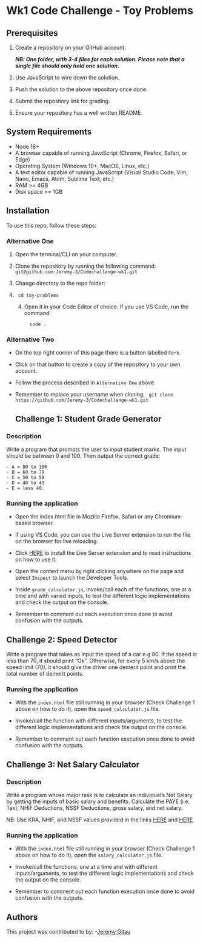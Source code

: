 # Wk1 Code Challenge - Toy Problems

## Prerequisites

1. Create a repository on your GitHub account.

   _**NB: One folder, with 3-4 files for each solution. Please note that a single file should only hold one solution.**_

2. Use JavaScript to wire down the solution.

3. Push the solution to the above repository once done.

4. Submit the repository link for grading.

5. Ensure your repository has a well written README.

## System Requirements

- Node 18+
- A browser capable of running JavaScript (Chrome, Firefox, Safari, or Edge)
- Operating System (Windows 10+, MacOS, Linux, etc.)
- A text editor capable of running JavaScript (Visual Studio Code, Vim, Nano, Emacs, Atom, Sublime Text, etc.)
- RAM >= 4GB
- Disk space >= 1GB

## Installation

To use this repo, follow these steps:

### Alternative One

1.  Open the terminal/CLI on your computer.

2.  Clone the repository by running the following command:
   `git@github.com:Jeremy-3/Codechallenge-wk1.git`
3. Change directory to the repo folder:
4.      cd toy-problems
   4.  Open it in your Code Editor of choice. If you use VS Code, run the command:

             code .

### Alternative Two

- On the top right corner of this page there is a button labelled `Fork`.

- Click on that button to create a copy of the repository to your own account.

- Follow the process described in `Alternative One` above.

- Remember to replace your username when cloning.
  ` git clone https://github.com/Jeremy-3/Codechallenge-wk1.git`
  ## Challenge 1: Student Grade Generator

### Description

Write a program that prompts the user to input student marks. The input should be between 0 and 100. Then output the correct grade:

```
- A = 80 to 100
- B = 60 to 79
- C = 50 to 59
- D = 40 to 49
- E = less 40.
```

### Running the application

- Open the index.html file in Mozilla Firefox, Safari or any Chromium-based browser.

- If using VS Code, you can use the Live Server extension to run the file on the browser for live reloading.

- Click [HERE](https://marketplace.visualstudio.com/items?itemName=ritwickdey.LiveServer) to install the Live Server extension and to read instructions on how to use it.

- Open the context menu by right clicking anywhere on the page and select `Inspect` to launch the Developer Tools.

- Inside `grade_calculator.js`, invoke/call each of the functions, one at a time and with varied inputs, to test the different logic implementations and check the output on the console.

- Remember to comment out each execution once done to avoid confusion with the outputs.

## Challenge 2: Speed Detector


Write a program that takes as input the speed of a car e.g 80.
If the speed is less than 70, it should print “Ok”.
Otherwise, for every 5 km/s above the speed limit (70), it should give the driver one demerit point and print the total number of demerit points.

### Running the application

- With the `index.html` file still running in your browser (Check Challenge 1 above on how to do it), open the `speed_calculator.js` file.
- Invoke/call the function with different inputs/arguments, to test the different logic implementations and check the output on the console.

- Remember to comment out each function execution once done to avoid confusion with the outputs.

## Challenge 3: Net Salary Calculator

### Description

Write a program whose major task is to calculate an individual’s Net Salary by getting the inputs of basic salary and benefits.
Calculate the PAYE (i.e. Tax), NHIF Deductions, NSSF Deductions, gross salary, and net salary.

NB: Use KRA, NHIF, and NSSF values provided in the links [HERE](https://www.aren.co.ke/payroll/taxrates.ht 'LINK') and [HERE](https://www.kra.go.ke/en/individual/calculate-tax/calculating-tax/paye)

### Running the application
- With the `index.html` file still running in your browser (Check Challenge 1 above on how to do it), open the `salary_calculator.js` file.
- Invoke/call the functions, one at a time and with different inputs/arguments, to test the different logic implementations and check the output on the console.

- Remember to comment out each function execution once done to avoid confusion with the outputs.

## Authors

This project was contributed to by:
-[Jeremy Gitau](https://github.com/Jeremy-3)


